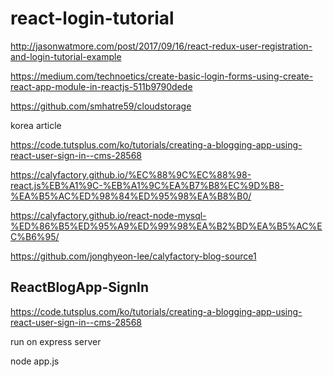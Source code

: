 # react-login-tutorial

http://jasonwatmore.com/post/2017/09/16/react-redux-user-registration-and-login-tutorial-example



https://medium.com/technoetics/create-basic-login-forms-using-create-react-app-module-in-reactjs-511b9790dede

https://github.com/smhatre59/cloudstorage

korea article

https://code.tutsplus.com/ko/tutorials/creating-a-blogging-app-using-react-user-sign-in--cms-28568

https://calyfactory.github.io/%EC%88%9C%EC%88%98-react.js%EB%A1%9C-%EB%A1%9C%EA%B7%B8%EC%9D%B8-%EA%B5%AC%ED%98%84%ED%95%98%EA%B8%B0/

https://calyfactory.github.io/react-node-mysql-%ED%86%B5%ED%95%A9%ED%99%98%EA%B2%BD%EA%B5%AC%EC%B6%95/

https://github.com/jonghyeon-lee/calyfactory-blog-source1


## ReactBlogApp-SignIn

https://code.tutsplus.com/ko/tutorials/creating-a-blogging-app-using-react-user-sign-in--cms-28568

run on express server

node app.js 